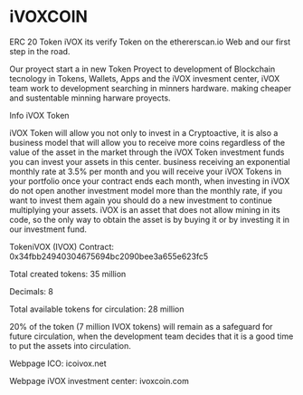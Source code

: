 # iVOXCOIN
ERC 20 Token iVOX its verify Token on the ethererscan.io Web and our first step in the road.

Our proyect start a in new Token Proyect to development of Blockchain tecnology in Tokens, Wallets, Apps and the iVOX invesment center, iVOX team work to development searching in minners hardware. making cheaper and sustentable minning harware proyects.

Info iVOX Token 

iVOX Token will allow you not only to invest in a Cryptoactive, it is also a business model that will allow you to receive more coins regardless of the value of the asset in the market through the iVOX Token investment funds you can invest your assets in this center. business receiving an exponential monthly rate at 3.5% per month and you will receive your iVOX Tokens in your portfolio once your contract ends each month, when investing in iVOX do not open another investment model more than the monthly rate, if you want to invest them again you should do a new investment to continue multiplying your assets. iVOX is an asset that does not allow mining in its code, so the only way to obtain the asset is by buying it or by investing it in our investment fund.

TokeniVOX (IVOX) Contract: 0x34fbb24940304675694bc2090bee3a655e623fc5

Total created tokens: 35 million

Decimals: 8

Total available tokens for circulation: 28 million

20% of the token (7 million IVOX tokens) will remain as a safeguard for future circulation, when the development team decides that it is a good time to put the assets into circulation.

Webpage ICO: icoivox.net

Webpage iVOX investment center: ivoxcoin.com

